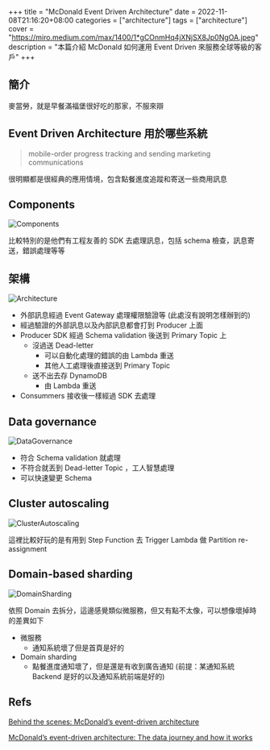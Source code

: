 +++
title = "McDonald Event Driven Architecture"
date = 2022-11-08T21:16:20+08:00
categories = ["architecture"]
tags = ["architecture"]
cover = "https://miro.medium.com/max/1400/1*gCOnmHq4jXNjSX8Jp0NgOA.jpeg"
description = "本篇介紹 McDonald 如何運用 Event Driven 來服務全球等級的客戶"
+++
## 簡介
麥當勞，就是早餐滿福堡很好吃的那家，不服來辯

## Event Driven Architecture 用於哪些系統
> mobile-order progress tracking and sending marketing communications

很明顯都是很經典的應用情境，包含點餐進度追蹤和寄送一些商用訊息

## Components
![Components](https://miro.medium.com/max/1400/1*P0mtpk5Jk0rBQZuJl7zWIA.png)

比較特別的是他們有工程友善的 SDK 去處理訊息，包括 schema 檢查，訊息寄送，錯誤處理等等

## 架構
![Architecture](https://miro.medium.com/max/1400/1*gCOnmHq4jXNjSX8Jp0NgOA.jpeg)

- 外部訊息經過 Event Gateway 處理權限驗證等 (此處沒有說明怎樣辦到的)
- 經過驗證的外部訊息以及內部訊息都會打到 Producer 上面
- Producer SDK 經過 Schema validation 後送到 Primary Topic 上
  - 沒過送 Dead-letter
    - 可以自動化處理的錯誤的由 Lambda 重送
    - 其他人工處理後直接送到 Primary Topic
  - 送不出去存 DynamoDB
    - 由 Lambda 重送
- Consummers 接收後一樣經過 SDK 去處理

## Data governance
![DataGovernance](https://miro.medium.com/max/1400/1*LvV2J6pcNdSjRf0gSA4yAw.jpeg)

- 符合 Schema validation 就處理
- 不符合就丟到 Dead-letter Topic ，工人智慧處理
- 可以快速變更 Schema

## Cluster autoscaling
![ClusterAutoscaling](https://miro.medium.com/max/1248/1*0WQ4CpnzhlNthWt4uGLO3g.jpeg)

這裡比較好玩的是有用到 Step Function 去 Trigger Lambda 做 Partition re-assignment

## Domain-based sharding
![DomainSharding](https://miro.medium.com/max/1400/1*cCR1EaCLRhUKG8AruzJ43g.jpeg)

依照 Domain 去拆分，這邊感覺類似微服務，但又有點不太像，可以想像壞掉時的差異如下

- 微服務
  - 通知系統壞了但是首頁是好的
- Domain sharding
  - 點餐進度通知壞了，但是還是有收到廣告通知 (前提：某通知系統 Backend 是好的以及通知系統前端是好的)

## Refs
[Behind the scenes: McDonald’s event-driven architecture](https://medium.com/mcdonalds-technical-blog/behind-the-scenes-mcdonalds-event-driven-architecture-51a6542c0d86)

[McDonald’s event-driven architecture: The data journey and how it works](https://medium.com/mcdonalds-technical-blog/mcdonalds-event-driven-architecture-the-data-journey-and-how-it-works-4591d108821f)
